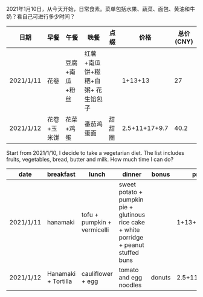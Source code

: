 2021年1月10日，从今天开始，日常食素。菜单包括水果、蔬菜、面包、黄油和牛奶？看自己可进行多少时间？

| 日期      | 早餐        | 午餐           | 晚餐                              | 点缀   | 价格          | 总价(CNY) |
| --------- | ----------- | -------------- | --------------------------------- | ------ | ------------- | --------- |
| 2021/1/11 | 花卷        | 豆腐+南瓜+粉丝 | 红薯+南瓜饼+糍粑+白粥+ 花生馅包子 |        | 1+13+13       | 27        |
| 2021/1/12 | 花卷+玉米饼 | 花菜+鸡蛋      | 番茄鸡蛋面                        | 甜甜圈 | 2.5+11+17+9.7 | 40.2      |

Start from 2021/1/10, I decide to take a vegetarian diet. The list includes fruits, vegetables, bread, butter and milk. How much time I can do?

| date      | breakfast           | lunch                       | dinner                                                       | bonus  | price         | total(CNY) |
| --------- | ------------------- | --------------------------- | ------------------------------------------------------------ | ------ | ------------- | ---------- |
| 2021/1/11 | hanamaki            | tofu + pumpkin + vermicelli | sweet potato + pumpkin pie + glutinous rice cake + white porridge + peanut stuffed buns |        | 1+13+13       | 27         |
| 2021/1/12 | Hanamaki + Tortilla | cauliflower + egg           | tomato and egg noodles                                       | donuts | 2.5+11+17+9.7 | 40.2       |
